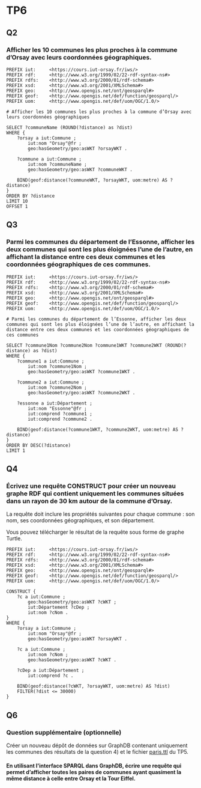 # TP6

## Q2

### Afficher les 10 communes les plus proches à la commune d’Orsay avec leurs coordonnées géographiques.

```sparql
PREFIX iut: 	<https://cours.iut-orsay.fr/iws/>
PREFIX rdf: 	<http://www.w3.org/1999/02/22-rdf-syntax-ns#>
PREFIX rdfs: 	<http://www.w3.org/2000/01/rdf-schema#>
PREFIX xsd: 	<http://www.w3.org/2001/XMLSchema#>
PREFIX geo: 	<http://www.opengis.net/ont/geosparql#>
PREFIX geof: 	<http://www.opengis.net/def/function/geosparql/>
PREFIX uom: 	<http://www.opengis.net/def/uom/OGC/1.0/>

# Afficher les 10 communes les plus proches à la commune d’Orsay avec leurs coordonnées géographiques

SELECT ?communeName (ROUND(?distance) as ?dist)
WHERE {
    ?orsay a iut:Commune ;
    	iut:nom "Orsay"@fr ;
    	geo:hasGeometry/geo:asWKT ?orsayWKT .
    
    ?commune a iut:Commune ;
        iut:nom ?communeName ;
        geo:hasGeometry/geo:asWKT ?communeWKT .

    BIND(geof:distance(?communeWKT, ?orsayWKT, uom:metre) AS ?distance)
}
ORDER BY ?distance
LIMIT 10
OFFSET 1
```

## Q3

### Parmi les communes du département de l’Essonne, afficher les deux communes qui sont les plus éloignées l’une de l’autre, en affichant la distance entre ces deux communes et les coordonnées géographiques de ces communes.

```sparql
PREFIX iut: 	<https://cours.iut-orsay.fr/iws/>
PREFIX rdf: 	<http://www.w3.org/1999/02/22-rdf-syntax-ns#>
PREFIX rdfs: 	<http://www.w3.org/2000/01/rdf-schema#>
PREFIX xsd: 	<http://www.w3.org/2001/XMLSchema#>
PREFIX geo: 	<http://www.opengis.net/ont/geosparql#>
PREFIX geof: 	<http://www.opengis.net/def/function/geosparql/>
PREFIX uom: 	<http://www.opengis.net/def/uom/OGC/1.0/>

# Parmi les communes du département de l’Essonne, afficher les deux communes qui sont les plus éloignées l’une de l’autre, en affichant la distance entre ces deux communes et les coordonnées géographiques de ces communes

SELECT ?commune1Nom ?commune2Nom ?commune1WKT ?commune2WKT (ROUND(?distance) as ?dist)
WHERE {
    ?commune1 a iut:Commune ;
    	iut:nom ?commune1Nom ;
    	geo:hasGeometry/geo:asWKT ?commune1WKT .
    
    ?commune2 a iut:Commune ;
    	iut:nom ?commune2Nom ;
    	geo:hasGeometry/geo:asWKT ?commune2WKT .
    
    ?essonne a iut:Département ;
    	iut:nom "Essonne"@fr ;
    	iut:comprend ?commune1 ;
    	iut:comprend ?commune2 .

    BIND(geof:distance(?commune1WKT, ?commune2WKT, uom:metre) AS ?distance)
}
ORDER BY DESC(?distance)
LIMIT 1
```

## Q4

### Écrivez une requête CONSTRUCT pour créer un nouveau graphe RDF qui contient uniquement les communes situées dans un rayon de 30 km autour de la commune d’Orsay.

La requête doit inclure les propriétés suivantes pour chaque commune : son nom, ses coordonnées géographiques, et son département.

Vous pouvez télécharger le résultat de la requête sous forme de graphe Turtle.

```sparql
PREFIX iut: 	<https://cours.iut-orsay.fr/iws/>
PREFIX rdf: 	<http://www.w3.org/1999/02/22-rdf-syntax-ns#>
PREFIX rdfs: 	<http://www.w3.org/2000/01/rdf-schema#>
PREFIX xsd: 	<http://www.w3.org/2001/XMLSchema#>
PREFIX geo: 	<http://www.opengis.net/ont/geosparql#>
PREFIX geof: 	<http://www.opengis.net/def/function/geosparql/>
PREFIX uom: 	<http://www.opengis.net/def/uom/OGC/1.0/>

CONSTRUCT {
    ?c a iut:Commune ;
    	geo:hasGeometry/geo:asWKT ?cWKT ;
    	iut:Département ?cDep ;
    	iut:nom ?cNom .
}
WHERE {
    ?orsay a iut:Commune ;
    	iut:nom "Orsay"@fr ;
    	geo:hasGeometry/geo:asWKT ?orsayWKT .
    
    ?c a iut:Commune ;
    	iut:nom ?cNom ;
    	geo:hasGeometry/geo:asWKT ?cWKT .
   
    ?cDep a iut:Département ;
    	iut:comprend ?c .
    
    BIND(geof:distance(?cWKT, ?orsayWKT, uom:metre) AS ?dist)
    FILTER(?dist <= 30000)
}
```

## Q6

### Question supplémentaire (optionnelle)

Créer un nouveau dépôt de données sur GraphDB contenant uniquement les communes des résultats de la question 4) et le fichier [paris.ttl](./paris.ttl) du TP5.

#### En utilisant l'interface SPARQL dans GraphDB, écrire une requête qui permet d’afficher toutes les paires de communes ayant quasiment la même distance à celle entre Orsay et la Tour Eiffel.

```sparql

```
